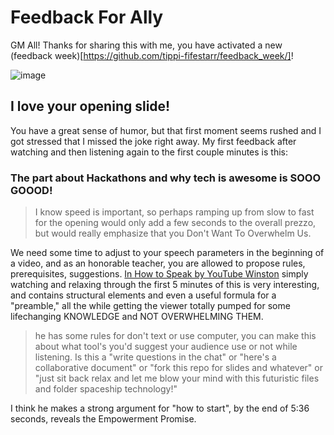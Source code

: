 # Feedback For Ally

GM All!  Thanks for sharing this with me, you have activated a new (feedback week)[https://github.com/tippi-fifestarr/feedback_week/]!

![image](https://user-images.githubusercontent.com/62179036/156901060-7b64af9f-39f6-466a-80e8-28d6e4c6eb68.png)


## I love your opening slide!

You have a great sense of humor, but that first moment seems rushed and I got stressed that I missed the joke right away.
My first feedback after watching and then listening again to the first couple minutes is this:

### The part about Hackathons and why tech is awesome is SOOO GOOOD! 
> I know speed is important, so perhaps ramping up from slow to fast for the opening would only add a few seconds to the overall prezzo, but would 
> really emphasize that you Don't Want To Overwhelm Us.

We need some time to adjust to your speech parameters in the beginning of a video, and as an honorable teacher, you are allowed to propose rules, prerequisites, suggestions.
[In How to Speak by YouTube Winston](https://youtu.be/Unzc731iCUY?t=18) simply watching and relaxing through the first 5 minutes of this is very interesting, and contains structural elements and even a useful formula for a "preamble," all the while getting the viewer totally pumped for some lifechanging KNOWLEDGE and NOT OVERWHELMING THEM.
> he has some rules for don't text or use computer, you can make this about what tool's you'd suggest your audience use or not while listening.  Is this a "write questions in the chat" or "here's a collaborative document" or "fork this repo for slides and whatever" or "just sit back relax and let me blow your mind with this futuristic files and folder spaceship technology!"

I think he makes a strong argument for "how to start", by the end of 5:36 seconds, reveals the Empowerment Promise.
